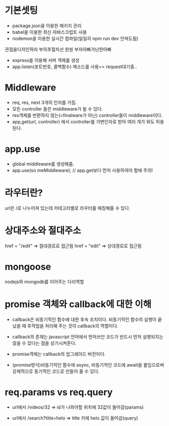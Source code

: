 # 기본셋팅

- package.json을 이용한 패키지 관리
- babel을 이용한 최신 자바스크립트 사용
- nodemon을 이용한 실시간 컴파일(일일히 npm run dev 안쳐도됨)

관점을디자인하라 부의추월차선 원씽 부자아빠가난한아빠


- express를 이용해 서버 객체를 생성
- app.listen(포트번호, 콜백함수) 메소드를 사용=> request대기중..

# Middleware

- req, res, next 3개의 인자를 가짐.
- 모든 controller 들은 middleware가 될 수 있다.
- res객체를 반환하지 않는(=finalware가 아닌) controller들이 middleware이다.
- app,get(url, controller) 에서 controller를 가변인자로 받아 여러 개가 와도 허용된다.

# app.use

- global middleware를 생성해줌.
- app.use(so meMiddleware); // app.get보다 먼저 사용하여야 함에 주의!

# 라우터란?

url은 /로 나누어져 있는데 카테고리별로 라우터를 매칭해줄 수 있다.

# 상대주소와 절대주소
href = "/edit" => 절대경로로 접근됨
href = "edit" => 상대경로로 접근됨

# mongoose
nodejs와 mongodb를 이어주는 다리역할


# promise 객체와 callback에 대한 이해

- callback은 비동기적인 함수에 대한 후속 조치이다. 비동기적인 함수의 실행이 끝났을 때 후작업을 처리해 주는 것이 callback의 역할이다.

- callback의 존재는 javascript 언어에서 먼저쓰인 코드가 반드시 먼저 실행되지는 않을 수 있다는 점을 상기시켜준다.

- promise객체는 callback의 업그레이드 버전이다.

- (promise방식)비동기적인 함수에 async, 비동기적인 코드에 await을 붙임으로써 강제적으로 동기적인 코드로 만들어 줄 수 있다.

# req.params vs req.query

- url에서 /videos/32 => id가 나와야할 위치에 32값이 들어감(params)

- url에서 /search?title=helo => title 키에 helo 값이 들어감(query)

